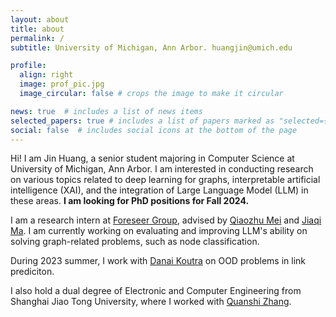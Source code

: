 ```yaml
---
layout: about
title: about
permalink: /
subtitle: University of Michigan, Ann Arbor. huangjin@umich.edu

profile:
  align: right
  image: prof_pic.jpg
  image_circular: false # crops the image to make it circular

news: true  # includes a list of news items
selected_papers: true # includes a list of papers marked as "selected={true}"
social: false  # includes social icons at the bottom of the page
---
```


Hi! I am Jin Huang, a senior student majoring in Computer Science at University of Michigan, Ann Arbor. I am interested in conducting research on various topics related to deep learning for graphs, interpretable artificial intelligence (XAI), and the integration of Large Language Model (LLM) in these areas. **I am looking for PhD positions for Fall 2024.**

I am a research intern at [Foreseer Group](http://foreseer.si.umich.edu), advised by [Qiaozhu Mei](http://www-personal.umich.edu/~qmei/) and [Jiaqi Ma](https://www.jiaqima.com). I am currently working on evaluating and improving LLM's ability on solving graph-related problems, such as node classification.  

During 2023 summer, I work with [Danai Koutra](https://web.eecs.umich.edu/~dkoutra/) on OOD problems in link prediciton. 

I also hold a dual degree of Electronic and Computer Engineering from Shanghai Jiao Tong University, where I worked with [Quanshi Zhang](http://qszhang.com).
